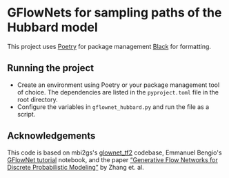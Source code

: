 # GFlowNets for sampling paths of the Hubbard model

This project uses [Poetry](https://python-poetry.org/) for package management [Black](https://github.com/psf/black) 
for formatting.

## Running the project
- Create an environment using Poetry or your package management tool of choice. The dependencies are listed in the 
`pyproject.toml` file in the root directory.
- Configure the variables in `gflownet_hubbard.py` and run the file as a script. 

## Acknowledgements
This code is based on mbi2gs's [glownet_tf2](https://github.com/mbi2gs/gflownet_tf2) codebase, Emmanuel Bengio's
[GFlowNet tutorial](https://colab.research.google.com/drive/1fUMwgu2OhYpQagpzU5mhe9_Esib3Q2VR) notebook, and 
the paper [“Generative Flow Networks for Discrete Probabilistic Modeling”](https://arxiv.org/pdf/2202.01361.pdf) 
by Zhang et. al. 